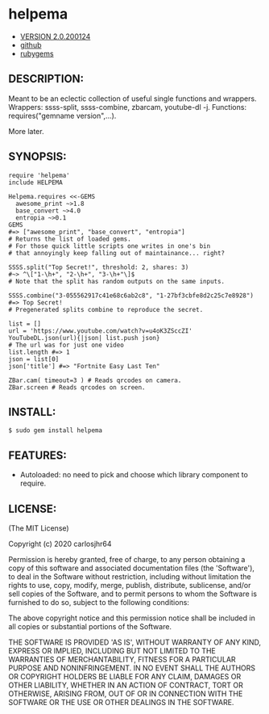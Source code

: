 # helpema

* [VERSION 2.0.200124](https://github.com/carlosjhr64/helpema/releases)
* [github](https://github/carlosjhr64/helpema)
* [rubygems](https://rubygems/gems/helpema)

## DESCRIPTION:

Meant to be an eclectic collection of useful single functions and wrappers.
Wrappers: ssss-split, ssss-combine, zbarcam, youtube-dl -j.
Functions: requires("gemname version",...).

More later.

## SYNOPSIS:

    require 'helpema'
    include HELPEMA

    Helpema.requires <<-GEMS
      awesome_print ~>1.8
      base_convert ~>4.0
      entropia ~>0.1
    GEMS
    #=> ["awesome_print", "base_convert", "entropia"]
    # Returns the list of loaded gems.
    # For those quick little scripts one writes in one's bin
    # that annoyingly keep falling out of maintainance... right?

    SSSS.split("Top Secret!", threshold: 2, shares: 3)
    #~> ^\["1-\h+", "2-\h+", "3-\h+"\]$
    # Note that the split has random outputs on the same inputs.

    SSSS.combine("3-055562917c41e68c6ab2c8", "1-27bf3cbfe8d2c25c7e8928")
    #=> Top Secret!
    # Pregenerated splits combine to reproduce the secret.

    list = []
    url = 'https://www.youtube.com/watch?v=u4oK3ZSccZI'
    YouTubeDL.json(url){|json| list.push json}
    # The url was for just one video
    list.length #=> 1
    json = list[0]
    json['title'] #=> "Fortnite Easy Last Ten"

    ZBar.cam( timeout=3 ) # Reads qrcodes on camera.
    ZBar.screen # Reads qrcodes on screen.

## INSTALL:

    $ sudo gem install helpema

## FEATURES:

* Autoloaded: no need to pick and choose which library component to require.

## LICENSE:

(The MIT License)

Copyright (c) 2020 carlosjhr64

Permission is hereby granted, free of charge, to any person obtaining
a copy of this software and associated documentation files (the
'Software'), to deal in the Software without restriction, including
without limitation the rights to use, copy, modify, merge, publish,
distribute, sublicense, and/or sell copies of the Software, and to
permit persons to whom the Software is furnished to do so, subject to
the following conditions:

The above copyright notice and this permission notice shall be
included in all copies or substantial portions of the Software.

THE SOFTWARE IS PROVIDED 'AS IS', WITHOUT WARRANTY OF ANY KIND,
EXPRESS OR IMPLIED, INCLUDING BUT NOT LIMITED TO THE WARRANTIES OF
MERCHANTABILITY, FITNESS FOR A PARTICULAR PURPOSE AND NONINFRINGEMENT.
IN NO EVENT SHALL THE AUTHORS OR COPYRIGHT HOLDERS BE LIABLE FOR ANY
CLAIM, DAMAGES OR OTHER LIABILITY, WHETHER IN AN ACTION OF CONTRACT,
TORT OR OTHERWISE, ARISING FROM, OUT OF OR IN CONNECTION WITH THE
SOFTWARE OR THE USE OR OTHER DEALINGS IN THE SOFTWARE.
